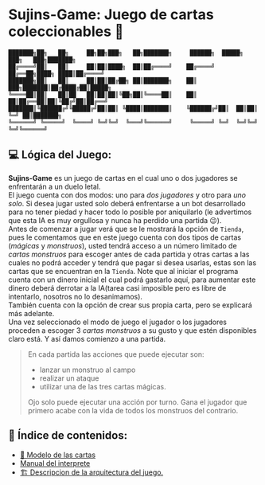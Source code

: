 # **Sujins-Game**: Juego de cartas coleccionables 🎴

```
███████╗██╗   ██╗     ██╗██╗███╗   ██╗███████╗     ██████╗  █████╗ ███╗   ███╗███████╗
██╔════╝██║   ██║     ██║██║████╗  ██║██╔════╝    ██╔════╝ ██╔══██╗████╗ ████║██╔════╝
███████╗██║   ██║     ██║██║██╔██╗ ██║███████╗    ██║  ███╗███████║██╔████╔██║█████╗  
╚════██║██║   ██║██   ██║██║██║╚██╗██║╚════██║    ██║   ██║██╔══██║██║╚██╔╝██║██╔══╝  
███████║╚██████╔╝╚█████╔╝██║██║ ╚████║███████║    ╚██████╔╝██║  ██║██║ ╚═╝ ██║███████╗
╚══════╝ ╚═════╝  ╚════╝ ╚═╝╚═╝  ╚═══╝╚══════╝     ╚═════╝ ╚═╝  ╚═╝╚═╝     ╚═╝╚══════╝
```

## 💻 Lógica del Juego:

**Sujins-Game** es un juego de cartas en el cual uno o dos jugadores se enfrentarán a un duelo letal.\
El juego cuenta con dos modos: uno para _dos jugadores_ y otro para _uno solo_. Si desea jugar usted solo deberá enfrentarse a un bot desarrollado para no tener piedad y hacer todo lo posible por aniquilarlo (le advertimos que esta IA es muy orgullosa y nunca ha perdido una partida 😉).\
Antes de comenzar a jugar verá que se le mostrará la opción de `Tienda`, pues le comentamos que en este juego cuenta con dos tipos de cartas (_mágicas_ y _monstruos_), usted tendrá acceso a un número limitado de _cartas monstruos_ para escoger antes de cada partida y otras cartas a las cuales no podrá acceder y tendrá que pagar si desea usarlas, estas son las cartas que se encuentran en la `Tienda`. Note que al iniciar el programa cuenta con un dinero inicial el cual podrá gastarlo aquí, para aumentar este dinero deberá derrotar a la IA(tarea casi imposible pero es libre de intentarlo, nosotros no lo desanimamos).\
También cuenta con la opción de crear sus propia carta, pero se explicará más adelante.\
Una vez seleccionado el modo de juego el jugador o los jugadores proceden a escoger 3 _cartas monstruos_ a su gusto y que estén disponibles claro está. Y así damos comienzo a una partida.

> En cada partida las acciones que puede ejecutar son: 
> - lanzar un monstruo al campo
> - realizar un ataque
> - utilizar una de las tres cartas mágicas.
> 
> Ojo solo puede ejecutar una acción por turno. Gana el jugador  que primero acabe con la vida de todos los monstruos del contrario.

## 📜 Índice de contenidos:

- [🎴 Modelo de las cartas](Card/README.md)
- [Manual del interprete](Interpreter/README.md)
- [🏗️ Descripcion de la arquitectura del juego.](Game/README.md)